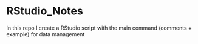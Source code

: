 # RStudio_Notes
In this repo I create a RStudio script with the main command (comments + example) for data management
